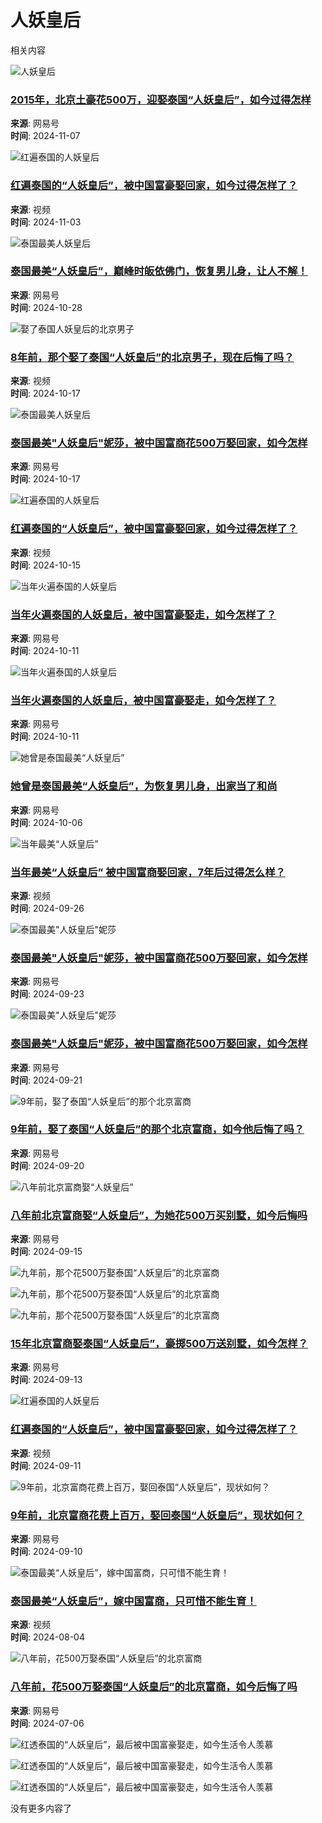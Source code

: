 # 人妖皇后

相关内容

![人妖皇后](https://nimg.ws.126.net/?url=https%3A%2F%2Fdingyue.ws.126.net%2F2024%2F1107%2F43434089j00smkunc000zd000hs009ug.jpg&thumbnail=140x88&quality=95&type=jpg)

### [2015年，北京土豪花500万，迎娶泰国“人妖皇后”，如今过得怎样](https://www.163.com/dy/article/JGDQSVUT0543IBJW.html)
**来源**: 网易号  
**时间**: 2024-11-07  

![红遍泰国的人妖皇后](https://nimg.ws.126.net/?url=https%3A%2F%2Fvideoimg.ws.126.net%2Fcover%2F20241020%2FjtY5oaRe8_cover.jpg&thumbnail=140x88&quality=95&type=jpg)

### [红遍泰国的“人妖皇后”，被中国富豪娶回家，如今过得怎样了？](https://www.163.com/v/video/VGE0LCAE0.html)
**来源**: 视频  
**时间**: 2024-11-03  

![泰国最美人妖皇后](https://nimg.ws.126.net/?url=https%3A%2F%2Fdingyue.ws.126.net%2F2024%2F1028%2F81855bcaj00sm1b6h000dd0009m005tp.jpg&thumbnail=140x88&quality=95&type=jpg)

### [泰国最美“人妖皇后”，巅峰时皈依佛门，恢复男儿身，让人不解！](https://www.163.com/dy/article/JFIJHFLP05560TKJ.html)
**来源**: 网易号  
**时间**: 2024-10-28  

![娶了泰国人妖皇后的北京男子](https://nimg.ws.126.net/?url=https%3A%2F%2Fvideoimg.ws.126.net%2Fcover%2F20241017%2FSY7yuqXUr_cover.jpg&thumbnail=140x88&quality=95&type=jpg)

### [8年前，那个娶了泰国“人妖皇后”的北京男子，现在后悔了吗？](https://www.163.com/v/video/VJDPSTOH9.html)
**来源**: 视频  
**时间**: 2024-10-17  

![泰国最美人妖皇后](https://nimg.ws.126.net/?url=https%3A%2F%2Fdingyue.ws.126.net%2F2024%2F1017%2Ffc7737dej00slhqfx002kd000r800iim.jpg&thumbnail=140x88&quality=95&type=jpg)

### [泰国最美"人妖皇后"妮莎，被中国富商花500万娶回家，如今怎样](https://www.163.com/dy/article/JENCGPCT05529WGR.html)
**来源**: 网易号  
**时间**: 2024-10-17  

![红遍泰国的人妖皇后](https://nimg.ws.126.net/?url=https%3A%2F%2Fvideoimg.ws.126.net%2Fcover%2F20241001%2F0JoZQthWE_cover.jpg&thumbnail=140x88&quality=95&type=jpg)

### [红遍泰国的“人妖皇后”，被中国富豪娶回家，如今过得怎样了？](https://www.163.com/v/video/VNCH4FHFL.html)
**来源**: 视频  
**时间**: 2024-10-15  

![当年火遍泰国的人妖皇后](https://nimg.ws.126.net/?url=https%3A%2F%2Fdingyue.ws.126.net%2F2024%2F1011%2Fc42c8e9fj00sl6b67000nd000ci00bqp.jpg&thumbnail=140x88&quality=95&type=jpg)

### [当年火遍泰国的人妖皇后，被中国富豪娶走，如今怎样了？](https://www.163.com/dy/article/JE7G6K5G05564EYJ.html)
**来源**: 网易号  
**时间**: 2024-10-11  

![当年火遍泰国的人妖皇后](https://nimg.ws.126.net/?url=https%3A%2F%2Fdingyue.ws.126.net%2F2024%2F0927%2Fc42c8e9fj00skh0oy000nd000ci00bqp.jpg&thumbnail=140x88&quality=95&type=jpg)

### [当年火遍泰国的人妖皇后，被中国富豪娶走，如今怎样了？](https://www.163.com/dy/article/JD4ASB6N0553AS6C.html)
**来源**: 网易号  
**时间**: 2024-10-11  

![她曾是泰国最美“人妖皇后”](https://nimg.ws.126.net/?url=https%3A%2F%2Fdingyue.ws.126.net%2F2024%2F0922%2Fed24ab14j00sk7wd6000ud000du00ehp.jpg&thumbnail=140x88&quality=95&type=jpg)

### [她曾是泰国最美“人妖皇后”，为恢复男儿身，出家当了和尚](https://www.163.com/dy/article/JCNL2VGG05564UR0.html)
**来源**: 网易号  
**时间**: 2024-10-06  

![当年最美“人妖皇后”](https://nimg.ws.126.net/?url=https%3A%2F%2Fvideoimg.ws.126.net%2Fcover%2F20240926%2FxOsXfvtE7_cover.jpg&thumbnail=140x88&quality=95&type=jpg)

### [当年最美“人妖皇后” 被中国富商娶回家，7年后过得怎么样？](https://www.163.com/v/video/VYC3FJUHB.html)
**来源**: 视频  
**时间**: 2024-09-26  

![泰国最美"人妖皇后"妮莎](https://nimg.ws.126.net/?url=https%3A%2F%2Fdingyue.ws.126.net%2F2024%2F0923%2F28dd3c37j00sk9f56011rd0010o00ogm.jpg&thumbnail=140x88&quality=95&type=jpg)

### [泰国最美"人妖皇后"妮莎，被中国富商花500万娶回家，如今怎样](https://www.163.com/dy/article/JCPOUCPO05566ZGK.html)
**来源**: 网易号  
**时间**: 2024-09-23  

![泰国最美"人妖皇后"妮莎](https://nimg.ws.126.net/?url=https%3A%2F%2Fdingyue.ws.126.net%2F2024%2F0921%2Ffea02ad0j00sk5h8q002kd000r800iim.jpg&thumbnail=600x328&quality=95&type=jpg)

### [泰国最美"人妖皇后"妮莎，被中国富商花500万娶回家，如今怎样](https://www.163.com/dy/article/JCK9DGPB055619ZF.html)
**来源**: 网易号  
**时间**: 2024-09-21  

![9年前，娶了泰国“人妖皇后”的那个北京富商](https://nimg.ws.126.net/?url=https%3A%2F%2Fdingyue.ws.126.net%2F2024%2F0919%2Fc3bfe808j00sk2ewh0027d000xc00kpm.jpg&thumbnail=140x88&quality=95&type=jpg)

### [9年前，娶了泰国“人妖皇后”的那个北京富商，如今他后悔了吗？](https://www.163.com/dy/article/JCG1140I05567MEB.html)
**来源**: 网易号  
**时间**: 2024-09-20  

![八年前北京富商娶“人妖皇后”](https://nimg.ws.126.net/?url=https%3A%2F%2Fdingyue.ws.126.net%2F2024%2F0915%2F4d6bbc60j00sjuv07002od000ri00icm.jpg&thumbnail=140x88&quality=95&type=jpg)

### [八年前北京富商娶“人妖皇后”，为她花500万买别墅，如今后悔吗](https://www.163.com/dy/article/JC5H5JMU05566ZGJ.html)
**来源**: 网易号  
**时间**: 2024-09-15  

![九年前，那个花500万娶泰国“人妖皇后”的北京富商](https://nimg.ws.126.net/?url=https%3A%2F%2Fdingyue.ws.126.net%2F2024%2F0912%2F36dc19a5j00sjogmn001wd000to00iqm.jpg&thumbnail=190x120&quality=95&type=jpg)

![九年前，那个花500万娶泰国“人妖皇后”的北京富商](https://nimg.ws.126.net/?url=https%3A%2F%2Fdingyue.ws.126.net%2F2024%2F0912%2Fbebf3fd4j00sjogmn0027d000to00lgm.jpg&thumbnail=190x120&quality=95&type=jpg)

![九年前，那个花500万娶泰国“人妖皇后”的北京富商](https://nimg.ws.126.net/?url=https%3A%2F%2Fdingyue.ws.126.net%2F2024%2F0912%2Fb352cc6fj00sjogmn001yd000to00g4m.jpg&thumbnail=190x120&quality=95&type=jpg)

### [15年北京富商娶泰国“人妖皇后”，豪掷500万送别墅，如今怎样？](https://www.163.com/dy/article/JBTR797V0553YYN0.html)
**来源**: 网易号  
**时间**: 2024-09-13  

![红遍泰国的人妖皇后](https://nimg.ws.126.net/?url=https%3A%2F%2Fvideoimg.ws.126.net%2Fcover%2F20240911%2FCZ78PIU2e_cover.jpg&thumbnail=140x88&quality=95&type=jpg)

### [红遍泰国的“人妖皇后”，被中国富豪娶回家，如今过得怎样了？](https://www.163.com/v/video/VDASB06JE.html)
**来源**: 视频  
**时间**: 2024-09-11  

![9年前，北京富商花费上百万，娶回泰国“人妖皇后”，现状如何？](https://nimg.ws.126.net/?url=https%3A%2F%2Fdingyue.ws.126.net%2F2024%2F0910%2F02c49f3bj00sjllj700d6d000mn00eam.jpg&thumbnail=600x328&quality=95&type=jpg)

### [9年前，北京富商花费上百万，娶回泰国“人妖皇后”，现状如何？](https://www.163.com/dy/article/JBOKQNT405560Z1S.html)
**来源**: 网易号  
**时间**: 2024-09-10  

![泰国最美“人妖皇后”，嫁中国富商，只可惜不能生育！](https://nimg.ws.126.net/?url=https%3A%2F%2Fvideoimg.ws.126.net%2Fcover%2F20240804%2Fzr1uKhRD2_cover.jpg&thumbnail=140x88&quality=95&type=jpg)

### [泰国最美“人妖皇后”，嫁中国富商，只可惜不能生育！](https://www.163.com/v/video/VW7PKO461.html)
**来源**: 视频  
**时间**: 2024-08-04  

![八年前，花500万娶泰国“人妖皇后”的北京富商](https://nimg.ws.126.net/?url=https%3A%2F%2Fdingyue.ws.126.net%2F2024%2F0706%2F4731ce1ej00sg7765002zd000rk00m2m.jpg&thumbnail=600x328&quality=95&type=jpg)

### [八年前，花500万娶泰国“人妖皇后”的北京富商，如今后悔了吗](https://www.163.com/dy/article/J6EENGC6055619ZA.html)
**来源**: 网易号  
**时间**: 2024-07-06  

![红透泰国的“人妖皇后”，最后被中国富豪娶走，如今生活令人羡慕](https://nimg.ws.126.net/?url=https%3A%2F%2Fdingyue.ws.126.net%2F2024%2F0703%2F33c052c3j00sg1mir003ld000zi00jum.jpg&thumbnail=190x120&quality=95&type=jpg)

![红透泰国的“人妖皇后”，最后被中国富豪娶走，如今生活令人羡慕](https://nimg.ws.126.net/?url=https%3A%2F%2Fdingyue.ws.126.net%2F2024%2F0703%2F2311d294j00sg1mir002vd000zc00ngm.jpg&thumbnail=190x120&quality=95&type=jpg)

![红透泰国的“人妖皇后”，最后被中国富豪娶走，如今生活令人羡慕](https://nimg.ws.126.net/?url=https%3A%2F%2Fdingyue.ws.126.net%2F2024%2F0703%2Facc24a93j00sg1mis00itd000ri00ipm.jpg&thumbnail=190x120&quality=95&type=jpg)

没有更多内容了